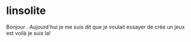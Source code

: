 # linsolite
Bonjour . Aujourd'hui je me suis dit que je voulait essayer de crée un jeux est voilà je suis la!
